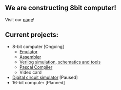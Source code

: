 ## We are constructing 8bit computer!

Visit our [page](https://kn-bb-computing.pl/)!

## Current projects:
- 8-bit computer [Ongoing]
  - [Emulator](https://github.com/KN-Breadboard-Computing/emulator) 
  - [Assembler](https://github.com/KN-Breadboard-Computing/assembler)
  - [Verilog simulation, schematics and tools](https://github.com/KN-Breadboard-Computing/computer)
  - [Pascal Compiler](https://github.com/KN-Breadboard-Computing/pascal-compiler)
  - Video card
- [Digital circuit simulator](https://github.com/KN-Breadboard-Computing/simulator) [Paused]
- 16-bit computer [Planned]
